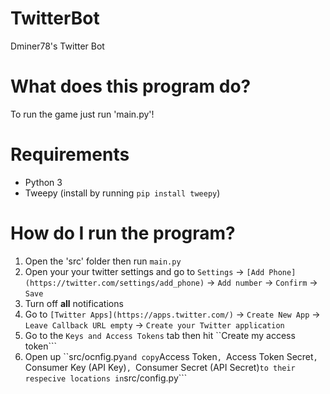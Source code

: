 # TwitterBot
Dminer78's Twitter Bot

# What does this program do?
To run the game just run 'main.py'!

# Requirements
 - Python 3
 - Tweepy (install by running ```pip install tweepy```)
 
 # How do I run the program?
1. Open the 'src' folder then run ```main.py```
2. Open your your twitter settings and go to ```Settings``` -> ```[Add Phone](https://twitter.com/settings/add_phone)``` -> ```Add number``` -> ```Confirm``` -> ```Save```
3. Turn off **all** notifications
4. Go to ```[Twitter Apps](https://apps.twitter.com/)``` -> ```Create New App``` -> ```Leave Callback URL empty``` -> ```Create your Twitter application```
5. Go to the ```Keys and Access Tokens``` tab then hit ``Create my access token```
6. Open up ``src/ocnfig.py``` and copy ```Access Token```, ```Access Token Secret```, ```Consumer Key (API Key)```, ```Consumer Secret (API Secret)``` to their respecive locations in ```src/config.py```
 